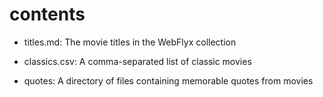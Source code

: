 # contents

- titles.md: The movie titles in the WebFlyx collection
- classics.csv: A comma-separated list of classic movies

- quotes: A directory of files containing memorable quotes from movies
